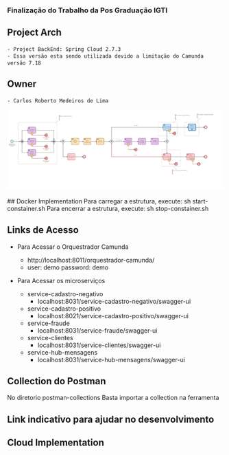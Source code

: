 ### Finalização do Trabalho da Pos Graduação IGTI

## Project Arch
	- Project BackEnd: Spring Cloud 2.7.3 
	- Essa versão esta sendo utilizada devido a limitação do Camunda versão 7.18
	
## Owner
	- Carlos Roberto Medeiros de Lima
	
<p align="center">
  <img src= "https://github.com/CarlosRobertoMedeiros/posigti/blob/main/flow-principal/fluxo-principal.png" />
</p>
## Docker Implementation
  Para carregar a estrutura, execute:
    sh start-constainer.sh
  Para encerrar a estrutura, execute:
    sh stop-constainer.sh


## Links de Acesso
  - Para Acessar o Orquestrador Camunda
	- http://localhost:8011/orquestrador-camunda/
	- user: demo password: demo

  - Para Acessar os microserviços	
	- service-cadastro-negativo
		- localhost:8031/service-cadastro-negativo/swagger-ui
	- service-cadastro-positivo
		- localhost:8021/service-cadastro-positivo/swagger-ui
	- service-fraude
		- localhost:8031/service-fraude/swagger-ui
	- service-clientes
		- localhost:8031/service-clientes/swagger-ui
	- service-hub-mensagens
		- localhost:8031/service-hub-mensagens/swagger-ui
	
## Collection do Postman
  No diretorio postman-collections
  Basta importar a collection na ferramenta

## Link indicativo para ajudar no desenvolvimento
 
  
  
  
  
## Cloud Implementation
	
	
	
		
	
	
	

